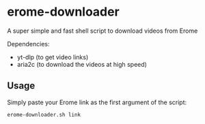 # erome-downloader
A super simple and fast shell script to download videos from Erome

Dependencies:

- yt-dlp (to get video links)
- aria2c (to download the videos at high speed)

## Usage

Simply paste your Erome link as the first argument of the script:

```bash
erome-downloader.sh link
```
